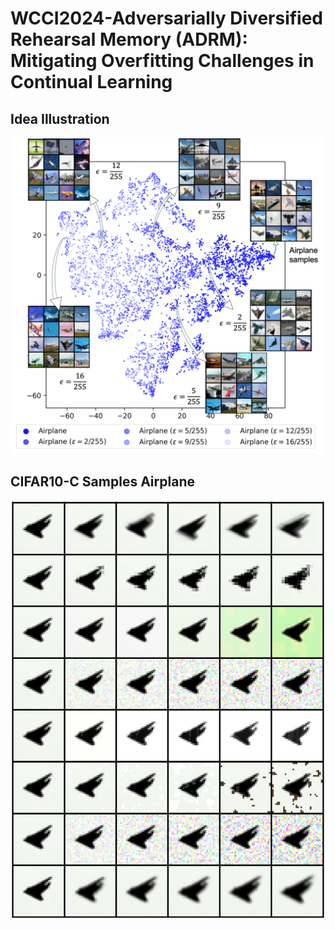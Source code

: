 # WCCI2024-Adversarially Diversified Rehearsal Memory (ADRM): Mitigating Overfitting Challenges in Continual Learning
## Idea Illustration

![Idea Illustration](https://github.com/hikmatkhan/ADRM/blob/main/figures/idea_main.png)


## CIFAR10-C Samples Airplane

![](https://github.com/hikmatkhan/ADRM/blob/main/figures/cifar10-c_samples_airplane.png)
